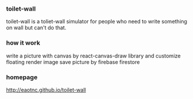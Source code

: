 ### toilet-wall
toilet-wall is a toliet-wall simulator for people who need to write something on wall but can't do that.

### how it work 
 write a picture with canvas by react-canvas-draw library
 and customize floating render image
 save picture by firebase firestore

### homepage
 http://eaotnc.github.io/toilet-wall



